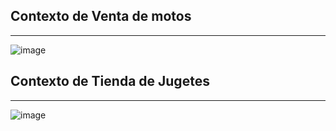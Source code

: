 ## Contexto de Venta de motos
---
![image](https://github.com/LizardMestre689/J25-Programming/assets/144990985/8d563e50-ccfd-4eca-a9da-0362a47ada48)

## Contexto de Tienda de Jugetes
---
![image](https://github.com/LizardMestre689/J25-Programming/assets/144990985/89c23e5f-5ffd-4d97-920f-cbbdd7a68d86)
